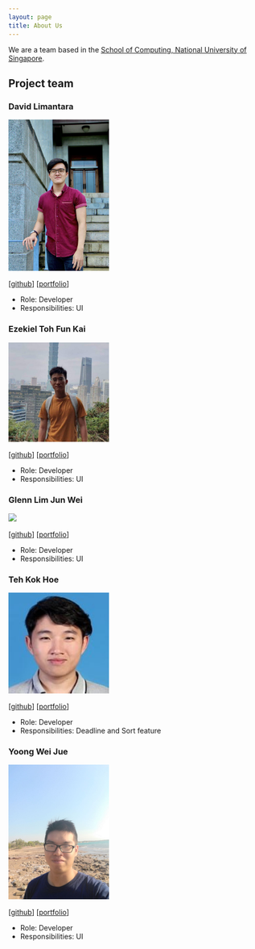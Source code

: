 ```yaml
---
layout: page
title: About Us
---
```


We are a team based in the [School of Computing, National University of Singapore](http://www.comp.nus.edu.sg).


## Project team

### David Limantara

<img src="images/xsaints19x.png" width="200px">

[[github](https://github.com/xSaints19x)]
[[portfolio](team/xsaints19x.md)]

* Role: Developer
* Responsibilities: UI

### Ezekiel Toh Fun Kai

<img src="images/takufunkai.png" width="200px">

[[github](https://github.com/takufunkai)]
[[portfolio](team/takufunkai.md)]

* Role: Developer
* Responsibilities: UI

### Glenn Lim Jun Wei

<img src="images/glennljw.png" width="200px">

[[github](http://github.com/glennljw)]
[[portfolio](team/glennljw.md)]

* Role: Developer
* Responsibilities: UI

### Teh Kok Hoe

<img src="images/tehkokhoe.png" width="200px">

[[github](http://github.com/tehkokhoe)]
[[portfolio](team/tehkokhoe.md)]

* Role: Developer
* Responsibilities: Deadline and Sort feature

### Yoong Wei Jue

<img src="images/weijuey.png" width="200px">

[[github](http://github.com/weijuey)]
[[portfolio](team/weijuey.md)]

* Role: Developer
* Responsibilities: UI

